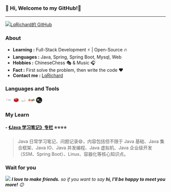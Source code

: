 ### 👋 Hi, Welcome to my GitHub!🚀

---------------------------------------------------------------------------------------------------------------------------------------------------------------------------------

[![LqRichard的 GitHub](https://github-readme-stats.vercel.app/api?username=LqRichard&show_icons=true&title_color=fff&icon_color=79ff97&text_color=9f9f9f&bg_color=151515)](https://github.com/LqRichard)


### About

-  **Learning :** Full-Stack Development :zap: | Open-Source :fire:    
-  **Languages :** Java, Spring, Spring Boot, Mysql, Web
-  **Hobbies :** ChineseChess :performing_arts: & Music :headphones:
-  **Fact :** First solve the problem, then write the code :heart:
-  **Contact me :**  [LqRichard](mailto:zhiqi_l163@163.com)


### Languages and Tools

<code><img height="20" src="https://raw.githubusercontent.com/github/explore/80688e429a7d4ef2fca1e82350fe8e3517d3494d/topics/java/java.png"></code>
<code><img height="20" src="https://raw.githubusercontent.com/github/explore/80688e429a7d4ef2fca1e82350fe8e3517d3494d/topics/redis/redis.png"></code>
<code><img height="20" src="https://raw.githubusercontent.com/github/explore/80688e429a7d4ef2fca1e82350fe8e3517d3494d/topics/mysql/mysql.png"></code>
<code><img height="20" src="https://raw.githubusercontent.com/github/explore/80688e429a7d4ef2fca1e82350fe8e3517d3494d/topics/git/git.png"></code>
<code><img height="20" src="https://raw.githubusercontent.com/github/explore/80688e429a7d4ef2fca1e82350fe8e3517d3494d/topics/terminal/terminal.png"></code>

### My Learn

#### - [《Java 学习笔记》专栏](https://github.com/LqRichard/JavaCourse) ⭐⭐⭐⭐

>Java 日常学习笔记、问题记录😄，内容包括但不限于 Java 基础、Java 集合框架、Java IO、Java 并发编程、Java 虚拟机、Java 企业级开发（SSM、Spring Boot）、Linux、容器化等核心知识点。


### Wait for you

<img src="https://media.giphy.com/media/LnQjpWaON8nhr21vNW/giphy.gif" width="60"> <em><b>I love to make friends.</b> so if you want to say <b>hi, I'll be happy to meet you more!</b> 😊</em>


